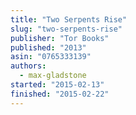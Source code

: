 ```yaml
---
title: "Two Serpents Rise"
slug: "two-serpents-rise"
publisher: "Tor Books"
published: "2013"
asin: "0765333139"
authors:
  - max-gladstone
started: "2015-02-13"
finished: "2015-02-22"
---
```

